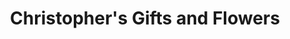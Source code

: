 ---
title: "Christopher's Gifts and Flowers"
url: /mississauga/christophers-gifts-and-flowers/
shop: florist
---